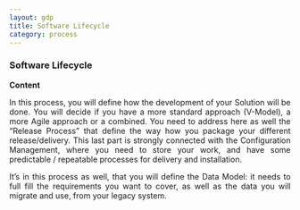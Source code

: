 ```yaml
---
layout: gdp
title: Software Lifecycle
category: process
---
```


<h3>Software Lifecycle</h3>

<p style="text-align: justify;"><strong>Content</strong></p>

<p style="text-align: justify;">
  In this process, you will define how the development of your Solution will be done. You will decide if you have a more standard approach (V-Model), a more Agile approach or a combined. You need to address here as well the “Release Process” that define the way how you package your different release/delivery. This last part is strongly connected with the Configuration Management, where you need to store your work, and have some predictable / repeatable processes for delivery and installation.
</p>

<p style="text-align: justify;">
  It’s in this process as well, that you will define the Data Model: it needs to full fill the requirements you want to cover, as well as the data you will migrate and use, from your legacy system.
</p>
